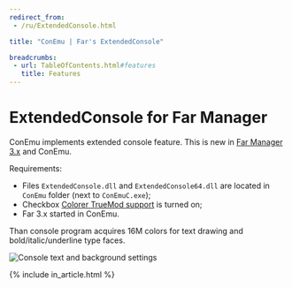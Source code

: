 ```yaml
---
redirect_from:
 - /ru/ExtendedConsole.html

title: "ConEmu | Far's ExtendedConsole"

breadcrumbs:
 - url: TableOfContents.html#features
   title: Features
---
```


# ExtendedConsole for Far Manager

ConEmu implements extended console feature.
This is new in [Far Manager 3.x](FarManager.html) and ConEmu.

Requirements:

* Files `ExtendedConsole.dll` and `ExtendedConsole64.dll` are located in `ConEmu` folder (next to `ConEmuC.exe`);
* Checkbox [Colorer TrueMod support](Settings.html#Colors) is turned on;
* Far 3.x started in ConEmu. 

Than console program acquires 16M colors for text drawing and bold/italic/underline type faces.

![Console text and background settings](/img/ExtendedConsole.png)

{% include in_article.html %}
